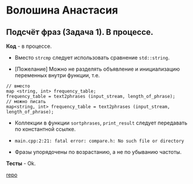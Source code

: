 # Волошина Анастасия

## Подсчёт фраз (Задача 1). В процессе.

**Код** - в процессе.

- Вместо `strcmp` следует использовать сравнение `std::string`.

- [Пожелание] Можно не разделять объявление и инициализацию переменных внутри функции, т.е.
```
// вместо
map <string, int> frequency_table;
frequency_table = text2phrases (input_stream, length_of_phrase);
// можно писать 
map<string, int> frequency_table = text2phrases (input_stream, length_of_phrase);
```

- Коллекции в функции `sortphrases`, `print_result` следует передавать по константной ссылке.

- `main.cpp:2:21: fatal error: compare.h: No such file or directory`

- Фразы упорядочены по возрастанию, а не по убыванию частоты.

**Тесты** - Ok.

[repo](https://bitbucket.org/voloshina_oop/c-labs/overview)
